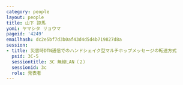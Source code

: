 ```yaml
---
category: people
layout: people
title: 山下 諒馬
yomi: ヤマシタ リョウマ
pageid: '4249'
emailhash: dc2e5bf7d3b0af43d4d5d4b719827d8a
session:
- title: 災害時DTN通信でのハンドシェイク型マルチホップメッセージの転送方式
  psid: 3C-5
  sessiontitle: 3C 無線LAN（２）
  sessionid: 3c
  role: 発表者
---
```

